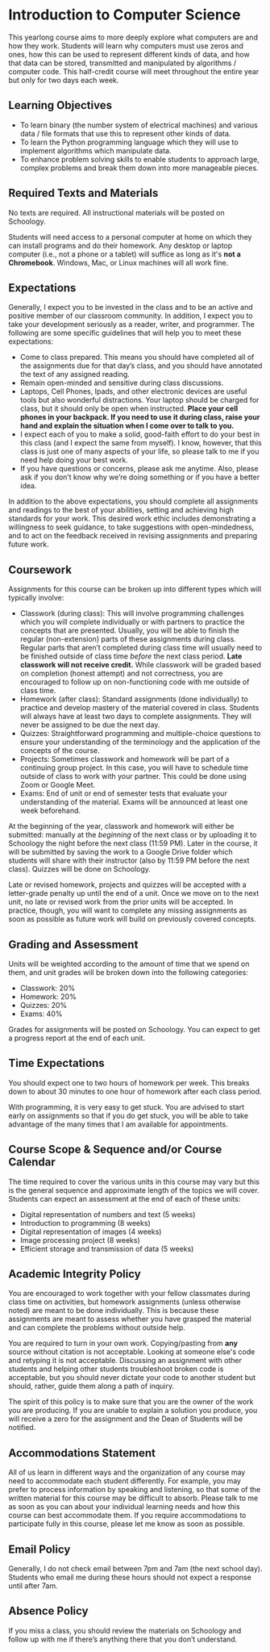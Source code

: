 # Introduction to Computer Science

This yearlong course aims to more deeply explore what computers are and how they
work. Students will learn why computers must use zeros and ones, how this can be
used to represent different kinds of data, and how that data can be stored,
transmitted and manipulated by algorithms / computer code. This half-credit
course will meet throughout the entire year but only for two days each week.

## Learning Objectives

- To learn binary (the number system of electrical machines) and various data /
  file formats that use this to represent other kinds of data.
- To learn the Python programming language which they will use to implement
  algorithms which manipulate data.
- To enhance problem solving skills to enable students to approach large,
  complex problems and break them down into more manageable pieces.

## Required Texts and Materials

No texts are required. All instructional materials will be posted on Schoology.

Students will need access to a personal computer at home on which they can
install programs and do their homework. Any desktop or laptop computer (i.e.,
not a phone or a tablet) will suffice as long as it's **not a Chromebook**.
Windows, Mac, or Linux machines will all work fine.

## Expectations

Generally, I expect you to be invested in the class and to be an active and
positive member of our classroom community. In addition, I expect you to take
your development seriously as a reader, writer, and programmer. The following
are some specific guidelines that will help you to meet these expectations:

- Come to class prepared. This means you should have completed all of the
  assignments due for that day’s class, and you should have annotated the text
  of any assigned reading.
- Remain open-minded and sensitive during class discussions.
- Laptops, Cell Phones, Ipads, and other electronic devices are useful tools but
  also wonderful distractions. Your laptop should be charged for class, but
  it should only be open when instructed. **Place your cell phones in your
  backpack. If you need to use it during class, raise your hand and explain
  the situation when I come over to talk to you.**
- I expect each of you to make a solid, good-faith effort to do your best in
  this class (and I expect the same from myself). I know, however, that this
  class is just one of many aspects of your life, so please talk to me if you
  need help doing your best work.
- If you have questions or concerns, please ask me anytime. Also, please ask
  if you don’t know why we’re doing something or if you have a better idea.

In addition to the above expectations, you should complete all assignments and
readings to the best of your abilities, setting and achieving high standards for
your work. This desired work ethic includes demonstrating a willingness to seek
guidance, to take suggestions with open-mindedness, and to act on the feedback
received in revising assignments and preparing future work.

## Coursework

Assignments for this course can be broken up into different types which will
typically involve:

- Classwork (during class): This will involve programming challenges which
  you will complete individually or with partners to practice the concepts
  that are presented. Usually, you will be able to finish the regular
  (non-extension) parts of these assignments during class. Regular parts that
  aren’t completed during class time will usually need to be finished outside of
  class time _before_ the next class period. **Late classwork will not receive
  credit.** While classwork will be graded based on completion (honest attempt)
  and not correctness, you are encouraged to follow up on non-functioning code
  with me outside of class time.
- Homework (after class): Standard assignments (done individually) to practice
  and develop mastery of the material covered in class. Students will always
  have at least two days to complete assignments. They will never be assigned
  to be due the next day.
- Quizzes: Straightforward programming and multiple-choice questions to ensure
  your understanding of the terminology and the application of the concepts of
  the course.
- Projects: Sometimes classwork and homework will be part of a continuing
  group project. In this case, you will have to schedule time outside of class
  to work with your partner. This could be done using Zoom or Google Meet.
- Exams: End of unit or end of semester tests that evaluate your understanding
  of the material. Exams will be announced at least one week beforehand.

At the beginning of the year, classwork and homework will either be submitted:
manually at the _beginning_ of the next class or by uploading it to Schoology
the night before the next class (11:59 PM). Later in the course, it will be
submitted by saving the work to a Google Drive folder which students will share
with their instructor (also by 11:59 PM before the next class). Quizzes will
be done on Schoology. 

Late or revised homework, projects and quizzes will be accepted with a
letter-grade penalty up until the end of a unit. Once we move on to the next
unit, no late or revised work from the prior units will be accepted. In practice,
though, you will want to complete any missing assignments as soon as possible as
future work will build on previously covered concepts.

## Grading and Assessment

Units will be weighted according to the amount of time that we spend on them,
and unit grades will be broken down into the following categories:

- Classwork: 20%
- Homework: 20%
- Quizzes: 20%
- Exams: 40%

Grades for assignments will be posted on Schoology. You can expect to get a
progress report at the end of each unit.

## Time Expectations

You should expect one to two hours of homework per week. This breaks down to
about 30 minutes to one hour of homework after each class period.

With programming, it is very easy to get stuck. You are advised to start early
on assignments so that if you do get stuck, you will be able to take advantage
of the many times that I am available for appointments.

## Course Scope & Sequence and/or Course Calendar

The time required to cover the various units in this course may vary but this is
the general sequence and approximate length of the topics we will cover.
Students can expect an assessment at the end of each of these units:

- Digital representation of numbers and text (5 weeks)
- Introduction to programming (8 weeks)
- Digital representation of images (4 weeks)
- Image processing project (8 weeks)
- Efficient storage and transmission of data (5 weeks)

## Academic Integrity Policy

You are encouraged to work together with your fellow classmates during class
time on activities, but homework assignments (unless otherwise noted) are meant
to be done individually. This is because these assignments are meant to assess
whether you have grasped the material and can complete the problems without
outside help.

You are required to turn in your own work. Copying/pasting from **any** source
without citation is not acceptable. Looking at someone else's code and retyping
it is not acceptable. Discussing an assignment with other students and helping
other students troubleshoot broken code is acceptable, but you should never
dictate your code to another student but should, rather, guide them along a path
of inquiry.

The spirit of this policy is to make sure that you are the owner of the work
you are producing. If you are unable to explain a solution you produce, you
will receive a zero for the assignment and the Dean of Students will be
notified.

## Accommodations Statement

All of us learn in different ways and the organization of any course may need
to accommodate each student differently. For example, you may prefer to process
information by speaking and listening, so that some of the written material for
this course may be difficult to absorb. Please talk to me as soon as you can
about your individual learning needs and how this course can best accommodate
them. If you require accommodations to participate fully in this course, please
let me know as soon as possible.

## Email Policy

Generally, I do not check email between 7pm and 7am (the next school day).
Students who email me during these hours should not expect a response until
after 7am.

## Absence Policy

If you miss a class, you should review the materials on Schoology and follow up
with me if there’s anything there that you don’t understand.

